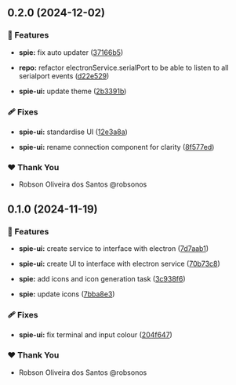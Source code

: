 ## 0.2.0 (2024-12-02)


### 🚀 Features

- **spie:** fix auto updater ([37166b5](https://github.com/robsonos/spie/commit/37166b5))

- **repo:** refactor electronService.serialPort to be able to listen to all serialport events ([d22e529](https://github.com/robsonos/spie/commit/d22e529))

- **spie-ui:** update theme ([2b3391b](https://github.com/robsonos/spie/commit/2b3391b))


### 🩹 Fixes

- **spie-ui:** standardise UI ([12e3a8a](https://github.com/robsonos/spie/commit/12e3a8a))

- **spie-ui:** rename connection component for clarity ([8f577ed](https://github.com/robsonos/spie/commit/8f577ed))


### ❤️  Thank You

- Robson Oliveira dos Santos @robsonos

## 0.1.0 (2024-11-19)


### 🚀 Features

- **spie-ui:** create service to interface with electron ([7d7aab1](https://github.com/robsonos/spie/commit/7d7aab1))

- **spie-ui:** create UI to interface with electron service ([70b73c8](https://github.com/robsonos/spie/commit/70b73c8))

- **spie:** add icons and icon generation task ([3c938f6](https://github.com/robsonos/spie/commit/3c938f6))

- **spie:** update icons ([7bba8e3](https://github.com/robsonos/spie/commit/7bba8e3))


### 🩹 Fixes

- **spie-ui:** fix terminal and input colour ([204f647](https://github.com/robsonos/spie/commit/204f647))


### ❤️  Thank You

- Robson Oliveira dos Santos @robsonos